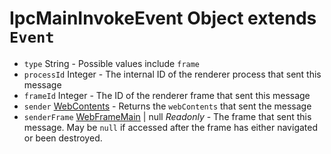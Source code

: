 # IpcMainInvokeEvent Object extends `Event`

* `type` String - Possible values include `frame`
* `processId` Integer - The internal ID of the renderer process that sent this message
* `frameId` Integer - The ID of the renderer frame that sent this message
* `sender` [WebContents](../web-contents.md) - Returns the `webContents` that sent the message
* `senderFrame` [WebFrameMain](../web-frame-main.md) | null _Readonly_ - The frame that sent this message. May be `null` if accessed after the frame has either navigated or been destroyed.
